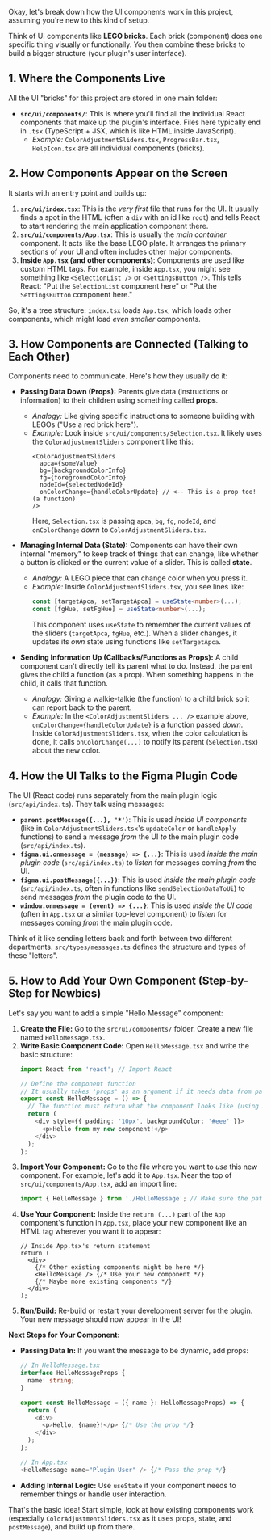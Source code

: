 
Okay, let's break down how the UI components work in this project, assuming you're new to this kind of setup.

Think of UI components like **LEGO bricks**. Each brick (component) does one specific thing visually or functionally. You then combine these bricks to build a bigger structure (your plugin's user interface).

## 1. Where the Components Live

All the UI "bricks" for this project are stored in one main folder:

*   **`src/ui/components/`**: This is where you'll find all the individual React components that make up the plugin's interface. Files here typically end in `.tsx` (TypeScript + JSX, which is like HTML inside JavaScript).
    *   *Example:* `ColorAdjustmentSliders.tsx`, `ProgressBar.tsx`, `HelpIcon.tsx` are all individual components (bricks).

## 2. How Components Appear on the Screen

It starts with an entry point and builds up:

1.  **`src/ui/index.tsx`**: This is the *very first* file that runs for the UI. It usually finds a spot in the HTML (often a `div` with an id like `root`) and tells React to start rendering the main application component there.
2.  **`src/ui/components/App.tsx`**: This is usually the *main container* component. It acts like the base LEGO plate. It arranges the primary sections of your UI and often includes other major components.
3.  **Inside `App.tsx` (and other components)**: Components are used like custom HTML tags. For example, inside `App.tsx`, you might see something like `<SelectionList />` or `<SettingsButton />`. This tells React: "Put the `SelectionList` component here" or "Put the `SettingsButton` component here."

So, it's a tree structure: `index.tsx` loads `App.tsx`, which loads other components, which might load *even smaller* components.

## 3. How Components are Connected (Talking to Each Other)

Components need to communicate. Here's how they usually do it:

*   **Passing Data Down (Props):** Parents give data (instructions or information) to their children using something called **props**.
    *   *Analogy:* Like giving specific instructions to someone building with LEGOs ("Use a red brick here").
    *   *Example:* Look inside `src/ui/components/Selection.tsx`. It likely uses the `ColorAdjustmentSliders` component like this:
        ```tsx
        <ColorAdjustmentSliders 
          apca={someValue} 
          bg={backgroundColorInfo} 
          fg={foregroundColorInfo} 
          nodeId={selectedNodeId} 
          onColorChange={handleColorUpdate} // <-- This is a prop too! (a function)
        /> 
        ```
        Here, `Selection.tsx` is passing `apca`, `bg`, `fg`, `nodeId`, and `onColorChange` *down* to `ColorAdjustmentSliders.tsx`.

*   **Managing Internal Data (State):** Components can have their own internal "memory" to keep track of things that can change, like whether a button is clicked or the current value of a slider. This is called **state**.
    *   *Analogy:* A LEGO piece that can change color when you press it.
    *   *Example:* Inside `ColorAdjustmentSliders.tsx`, you see lines like:
        ```typescript
        const [targetApca, setTargetApca] = useState<number>(...); 
        const [fgHue, setFgHue] = useState<number>(...);
        ```
        This component uses `useState` to remember the current values of the sliders (`targetApca`, `fgHue`, etc.). When a slider changes, it updates its *own* state using functions like `setTargetApca`.

*   **Sending Information Up (Callbacks/Functions as Props):** A child component can't directly tell its parent what to do. Instead, the parent gives the child a function (as a prop). When something happens in the child, it calls that function.
    *   *Analogy:* Giving a walkie-talkie (the function) to a child brick so it can report back to the parent.
    *   *Example:* In the `<ColorAdjustmentSliders ... />` example above, `onColorChange={handleColorUpdate}` is a function passed *down*. Inside `ColorAdjustmentSliders.tsx`, when the color calculation is done, it calls `onColorChange(...)` to notify its parent (`Selection.tsx`) about the new color.

## 4. How the UI Talks to the Figma Plugin Code

The UI (React code) runs separately from the main plugin logic (`src/api/index.ts`). They talk using messages:

*   **`parent.postMessage({...}, '*')`**: This is used *inside UI components* (like in `ColorAdjustmentSliders.tsx`'s `updateColor` or `handleApply` functions) to send a message *from* the UI *to* the main plugin code (`src/api/index.ts`).
*   **`figma.ui.onmessage = (message) => {...}`**: This is used *inside the main plugin code* (`src/api/index.ts`) to *listen* for messages coming *from* the UI.
*   **`figma.ui.postMessage({...})`**: This is used *inside the main plugin code* (`src/api/index.ts`, often in functions like `sendSelectionDataToUi`) to send messages *from* the plugin code *to* the UI.
*   **`window.onmessage = (event) => {...}`**: This is used *inside the UI code* (often in `App.tsx` or a similar top-level component) to *listen* for messages coming *from* the main plugin code.

Think of it like sending letters back and forth between two different departments. `src/types/messages.ts` defines the structure and types of these "letters".

## 5. How to Add Your Own Component (Step-by-Step for Newbies)

Let's say you want to add a simple "Hello Message" component:

1.  **Create the File:** Go to the `src/ui/components/` folder. Create a new file named `HelloMessage.tsx`.
2.  **Write Basic Component Code:** Open `HelloMessage.tsx` and write the basic structure:
    ```typescript
    import React from 'react'; // Import React

    // Define the component function
    // It usually takes 'props' as an argument if it needs data from parent
    export const HelloMessage = () => { 
      // The function must return what the component looks like (using JSX)
      return (
        <div style={{ padding: '10px', backgroundColor: '#eee' }}>
          <p>Hello from my new component!</p> 
        </div>
      );
    };
    ```
3.  **Import Your Component:** Go to the file where you want to *use* this new component. For example, let's add it to `App.tsx`. Near the top of `src/ui/components/App.tsx`, add an import line:
    ```typescript
    import { HelloMessage } from './HelloMessage'; // Make sure the path is correct
    ```
4.  **Use Your Component:** Inside the `return (...)` part of the `App` component's function in `App.tsx`, place your new component like an HTML tag wherever you want it to appear:
    ```tsx
    // Inside App.tsx's return statement
    return (
      <div> 
        {/* Other existing components might be here */}
        <HelloMessage /> {/* Use your new component */}
        {/* Maybe more existing components */}
      </div>
    );
    ```
5.  **Run/Build:** Re-build or restart your development server for the plugin. Your new message should now appear in the UI!

**Next Steps for Your Component:**

*   **Passing Data In:** If you want the message to be dynamic, add props:
    ```typescript
    // In HelloMessage.tsx
    interface HelloMessageProps {
      name: string; 
    }

    export const HelloMessage = ({ name }: HelloMessageProps) => {
      return (
        <div>
          <p>Hello, {name}!</p> {/* Use the prop */}
        </div>
      );
    };

    // In App.tsx
    <HelloMessage name="Plugin User" /> {/* Pass the prop */}
    ```
*   **Adding Internal Logic:** Use `useState` if your component needs to remember things or handle user interaction.

That's the basic idea! Start simple, look at how existing components work (especially `ColorAdjustmentSliders.tsx` as it uses props, state, and `postMessage`), and build up from there.
